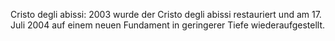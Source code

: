 Cristo degli abissi: 2003 wurde der Cristo degli abissi restauriert und am 17. Juli 2004 auf einem neuen Fundament in geringerer Tiefe wiederaufgestellt.
